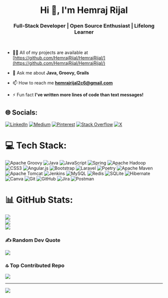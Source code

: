 <h1 align="center">Hi 👋, I'm Hemraj Rijal</h1>
<h3 align="center">Full-Stack Developer | Open Source Enthusiast | Lifelong Learner</h3>

</br>

- 👨‍💻 All of my projects are available at [https://github.com/HemrajRijal/HemrajRijal/](https://github.com/HemrajRijal/HemrajRijal/)

- 💬 Ask me about **Java, Groovy, Grails**

- 📫 How to reach me **hemrajrijal2c6@gmail.com**

- ⚡ Fun fact **I've written more lines of code than text messages!**

## 🌐 Socials:
[![LinkedIn](https://img.shields.io/badge/LinkedIn-%230077B5.svg?logo=linkedin&logoColor=white)](https://linkedin.com/in/hemrajrijal) [![Medium](https://img.shields.io/badge/Medium-12100E?logo=medium&logoColor=white)](https://medium.com/@@HemrajRijal) [![Pinterest](https://img.shields.io/badge/Pinterest-%23E60023.svg?logo=Pinterest&logoColor=white)](https://pinterest.com/hemrajrijal) [![Stack Overflow](https://img.shields.io/badge/-Stackoverflow-FE7A16?logo=stack-overflow&logoColor=white)](https://stackoverflow.com/users/6241862) [![X](https://img.shields.io/badge/X-black.svg?logo=X&logoColor=white)](https://x.com/hemrajrijal7) 

# 💻 Tech Stack:
![Apache Groovy](https://img.shields.io/badge/Apache%20Groovy-4298B8.svg?style=for-the-badge&logo=Apache+Groovy&logoColor=white) ![Java](https://img.shields.io/badge/java-%23ED8B00.svg?style=for-the-badge&logo=openjdk&logoColor=white) ![JavaScript](https://img.shields.io/badge/javascript-%23323330.svg?style=for-the-badge&logo=javascript&logoColor=%23F7DF1E) ![Spring](https://img.shields.io/badge/spring-%236DB33F.svg?style=for-the-badge&logo=spring&logoColor=white) ![Apache Hadoop](https://img.shields.io/badge/Apache%20Hadoop-66CCFF?style=for-the-badge&logo=apachehadoop&logoColor=black) ![CSS3](https://img.shields.io/badge/css3-%231572B6.svg?style=for-the-badge&logo=css3&logoColor=white) ![Angular.js](https://img.shields.io/badge/angular.js-%23E23237.svg?style=for-the-badge&logo=angularjs&logoColor=white) ![Bootstrap](https://img.shields.io/badge/bootstrap-%238511FA.svg?style=for-the-badge&logo=bootstrap&logoColor=white) ![Laravel](https://img.shields.io/badge/laravel-%23FF2D20.svg?style=for-the-badge&logo=laravel&logoColor=white) ![Poetry](https://img.shields.io/badge/Poetry-%233B82F6.svg?style=for-the-badge&logo=poetry&logoColor=0B3D8D) ![Apache Maven](https://img.shields.io/badge/Apache%20Maven-C71A36?style=for-the-badge&logo=Apache%20Maven&logoColor=white) ![Apache Tomcat](https://img.shields.io/badge/apache%20tomcat-%23F8DC75.svg?style=for-the-badge&logo=apache-tomcat&logoColor=black) ![Jenkins](https://img.shields.io/badge/jenkins-%232C5263.svg?style=for-the-badge&logo=jenkins&logoColor=white) ![MySQL](https://img.shields.io/badge/mysql-4479A1.svg?style=for-the-badge&logo=mysql&logoColor=white) ![Redis](https://img.shields.io/badge/redis-%23DD0031.svg?style=for-the-badge&logo=redis&logoColor=white) ![SQLite](https://img.shields.io/badge/sqlite-%2307405e.svg?style=for-the-badge&logo=sqlite&logoColor=white) ![Hibernate](https://img.shields.io/badge/Hibernate-59666C?style=for-the-badge&logo=Hibernate&logoColor=white) ![Canva](https://img.shields.io/badge/Canva-%2300C4CC.svg?style=for-the-badge&logo=Canva&logoColor=white) ![Git](https://img.shields.io/badge/git-%23F05033.svg?style=for-the-badge&logo=git&logoColor=white) ![GitHub](https://img.shields.io/badge/github-%23121011.svg?style=for-the-badge&logo=github&logoColor=white) ![Jira](https://img.shields.io/badge/jira-%230A0FFF.svg?style=for-the-badge&logo=jira&logoColor=white) ![Postman](https://img.shields.io/badge/Postman-FF6C37?style=for-the-badge&logo=postman&logoColor=white)
# 📊 GitHub Stats:
![](https://github-readme-stats.vercel.app/api?username=HemrajRijal&theme=dark&hide_border=false&include_all_commits=true&count_private=true)<br/>
![](https://github-readme-streak-stats.herokuapp.com/?user=HemrajRijal&theme=dark&hide_border=false)<br/>
![](https://github-readme-stats.vercel.app/api/top-langs/?username=HemrajRijal&theme=dark&hide_border=false&include_all_commits=true&count_private=true&layout=compact)

### ✍️ Random Dev Quote
![](https://quotes-github-readme.vercel.app/api?type=vetical&theme=radical)

### 🔝 Top Contributed Repo
![](https://github-contributor-stats.vercel.app/api?username=HemrajRijal&limit=5&theme=cobalt&combine_all_yearly_contributions=true)

---
[![](https://visitcount.itsvg.in/api?id=HemrajRijal&icon=1&color=3)](https://visitcount.itsvg.in)

<!-- Proudly created with GPRM ( https://gprm.itsvg.in ) -->
